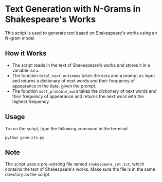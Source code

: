 # Text Generation with N-Grams in Shakespeare's Works

This script is used to generate text based on Shakespeare's works using an N-gram model.

## How it Works

- The script reads in the text of Shakespeare's works and stores it in a variable `data`.
- The function `total_next_outcomes` takes the `data` and a prompt as input and returns a dictionary of next words and their frequency of appearance in the data, given the prompt.
- The function `most_probable_word` takes the dictionary of next words and their frequency of appearance and returns the next word with the highest frequency.

## Usage

To run the script, type the following command in the terminal:

```
python generate.py
```

## Note

The script uses a pre-existing file named `shakespeare_set.txt`, which contains the text of Shakespeare's works. Make sure the file is in the same directory as the script.
